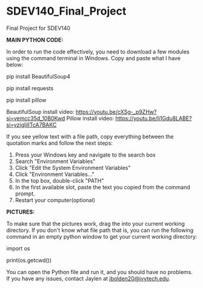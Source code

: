 # SDEV140_Final_Project
Final Project for SDEV140

**MAIN PYTHON CODE:**

  In order to run the code effectively, you need to download a few modules using
  the command terminal in Windows. Copy and paste what I have below:
  
  pip install BeautifulSoup4
  
  pip install requests
  
  pip install pillow

  BeautifulSoup install video: https://youtu.be/cXSg-_p9ZHw?si=vemcc35d_10B0Kwd
  Pillow install video: https://youtu.be/Ii1Gdu8LABE?si=yzjgIjlITcA7BAKC
  
  If you see yellow text with a file path, copy everything between the quotation marks and follow the next steps:
  
  1. Press your Windows key and navigate to the search box
  2. Search "Environment Variables"
  3. Click "Edit the System Environment Variables"
  4. Click "Environment Variables..."
  5. In the top box, double-click "PATH"
  6. In the first available slot, paste the text you copied from the command prompt.
  7. Restart your computer(optional)
  

  

**PICTURES:**

  To make sure that the pictures work, drag the into your current working directory. If you don't know
  what file path that is, you can run the following command in an empty python window to get your 
  current working directory:

  import os
  
  print(os.getcwd())



You can open the Python file and run it, and you should have no problems. If you have any issues, contact Jaylen at jbolden20@ivytech.edu.
  
